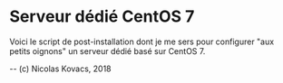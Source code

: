 Serveur dédié CentOS 7
======================

Voici le script de post-installation dont je me sers pour configurer "aux
petits oignons" un serveur dédié basé sur CentOS 7.

-- (c) Nicolas Kovacs, 2018
